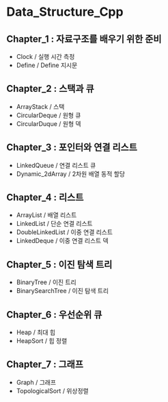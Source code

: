 # Data_Structure_Cpp

## Chapter_1 : 자료구조를 배우기 위한 준비

* Clock / 실행 시간 측정
* Define / Define 지시문

## Chapter_2 : 스택과 큐

* ArrayStack / 스택
* CircularDeque / 원형 큐
* CircularDuque / 원형 덱

## Chapter_3 : 포인터와 연결 리스트

* LinkedQueue / 연결 리스트 큐
* Dynamic_2dArray / 2차원 배열 동적 할당

## Chapter_4 : 리스트

* ArrayList / 배열 리스트
* LinkedList / 단순 연결 리스트
* DoubleLinkedList / 이중 연결 리스트
* LinkedDeque / 이중 연결 리스트 덱

## Chapter_5 : 이진 탐색 트리

* BinaryTree / 이진 트리
* BinarySearchTree / 이진 탐색 트리

## Chapter_6 : 우선순위 큐

* Heap / 최대 힙
* HeapSort / 힙 정렬

## Chapter_7 : 그래프

* Graph / 그래프
* TopologicalSort / 위상정렬